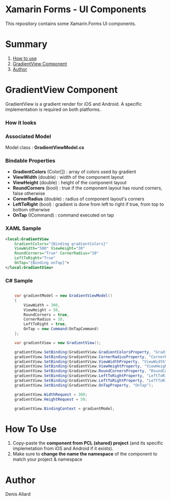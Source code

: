 # Xamarin Forms - UI Components

This repository contains some Xamarin.Forms UI components.

# Summary

1. [How to use](#how-to-use)
2. [GradientView Component](#gradientview-component)
3. [Author](#author)

# GradientView Component

GradientView is a gradient render for iOS and Android.
A specific implementation is required on both platforms.

### How it looks

### Associated Model

Model class : __GradientViewModel.cs__

### Bindable Properties

* __GradientColors__ (Color[]) : array of colors used by gradient
* __ViewWidth__ (double) : width of the component layout
* __ViewHeight__ (double) : height of the component layout
* __RoundCorners__ (bool) : true if the component layout has round corners, false otherwise
* __CornerRadius__ (double) : radius of component layout's corners
* __LeftToRight__ (bool) : gradient is done from left to right if true, from top to bottom otherwise
* __OnTap__ (ICommand) : command executed on tap

### XAML Sample

```xml
<local:GradientView 
    GradientColors="{Binding gradientColors}" 
    ViewWidth="500" ViewHeight="30"
    RoundCorners="True" CornerRadius="10"
    LeftToRight="True"
    OnTap="{Binding onTap}">
</local:GradientView>
```

### C# Sample

```csharp

    var gradientModel = new GradientViewModel()
    {
        ViewWidth = 300,
        ViewHeight = 50,
        RoundCorners = true,
        CornerRadius = 10,
        LeftToRight = true,
        OnTap = new Command(OnTapCommand)
    };

    var gradientView = new GradientView();

    gradientView.SetBinding(GradientView.GradientColorsProperty, "GradientColors");
    gradientView.SetBinding(GradientView.CornerRadiusProperty, "CornerRadius");
    gradientView.SetBinding(GradientView.ViewWidthProperty, "ViewWidth");
    gradientView.SetBinding(GradientView.ViewHeightProperty, "ViewHeight");
    gradientView.SetBinding(GradientView.RoundCornersProperty, "RoundCorners");
    gradientView.SetBinding(GradientView.LeftToRightProperty, "LeftToRight");
    gradientView.SetBinding(GradientView.LeftToRightProperty, "LeftToRight");
    gradientView.SetBinding(GradientView.OnTapProperty, "OnTap");

    gradientView.WidthRequest = 300;
    gradientView.HeightRequest = 50;

    gradientView.BindingContext = gradientModel;

```


# How To Use

1. Copy-paste the __component from PCL (shared) project__ (and its specific implemetation from iOS and Android if it exists).
2. Make sure to __change the name the namespace__ of the component to match your project & namespace

# Author

Denis Allard